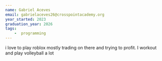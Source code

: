 ```yaml
---
name: Gabriel Aceves
email: gabrielaceves26@crosspointacademy.org
year_started: 2023
graduation_year: 2026
tags:
    -  programming
---
```

i love to play roblox mostly trading on there and trying to profit. I workout and play volleyball a lot